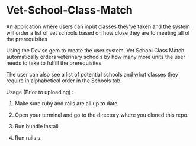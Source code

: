 # Vet-School-Class-Match
An application where users can input classes they've taken and the system will order a list of vet schools based on how close they are to meeting all of the prerequisites

Using the Devise gem to create the user system, Vet School Class Match automatically orders veterinary schools by how many more units the user needs to take to fulfill the prerequisites.

The user can also see a list of potential schools and what classes they require in alphabetical order in the Schools tab.

Usage (Prior to uploading) :
1. Make sure ruby and rails are all up to date.

2. Open your terminal and go to the directory where you cloned this repo.

3. Run bundle install

4. Run rails s.
